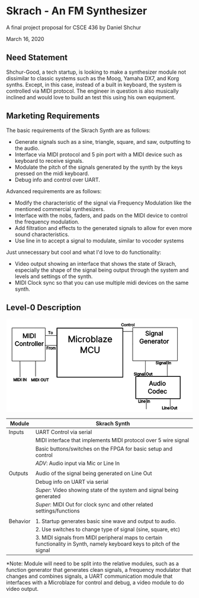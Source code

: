 # Skrach - An FM Synthesizer
A final project proposal for CSCE 436 by Daniel Shchur

March 16, 2020

## Need Statement

Shchur-Good, a tech startup, is looking to make a synthesizer module not dissimilar to classic systems such as the Moog, Yamaha DX7, and Korg synths. Except, in this case, instead of a built in keyboard, the system is controlled via MIDI protocol. The engineer in question is also musically inclined and would love to build an test this using his own equipment.

## Marketing Requirements

The basic requirements of the Skrach Synth are as follows:

- Generate signals such as a sine, triangle, square, and saw, outputting to the audio.
- Interface via MIDI protocol and 5 pin port with a MIDI device such as keyboard to receive signals.
- Modulate the pitch of the signals generated by the synth by the keys pressed on the midi keyboard.
- Debug info and control over UART.

Advanced requirements are as follows:

- Modify the characteristic of the signal via Frequency Modulation like the mentioned commercial synthesizers.
- Interface with the nobs, faders, and pads on the MIDI device to control the frequency modulation.
- Add filtration and effects to the generated signals to allow for even more sound characteristics.
- Use line in to accept a signal to modulate, similar to vocoder systems

Just unnecessary but cool and what I'd love to do functionality:

- Video output showing an interface that shows the state of Skrach, especially the shape of the signal being output through the system and levels and settings of the synth.
- MIDI Clock sync so that you can use multiple midi devices on the same synth.

## Level-0 Description

![Level-0 Description Image](img/level_0_diagram.png)

| Module   | Skrach Synth |
| -------- | ------------- |
| Inputs   | UART Control via serial |
|          | MIDI interface that implements MIDI protocol over 5 wire signal | to work with general purpose MIDI systems such as keyboards |
|          | Basic buttons/switches on the FPGA for basic setup and control |
|          | *ADV*: Audio input via Mic or Line In |
|          |  |
| Outputs  | Audio of the signal being generated on Line Out |
|          | Debug info on UART via serial |
|          | *Super*: Video showing state of the system and signal being generated|
|          | *Super*: MIDI Out for clock sync and other related settings/functions|
| | |
| Behavior | 1. Startup generates basic sine wave and output to audio. |
|          | 2. Use switches to change type of signal (sine, square, etc) |
|          | 3. MIDI signals from MIDI peripheral maps to certain functionality in Synth, namely keyboard keys to pitch of the signal |

*Note: Module will need to be split into the relative modules, such as a function generator that generates clean signals, a frequency modulator that changes and combines signals, a UART communication module that interfaces with a Microblaze for control and debug, a video module to do video output.
